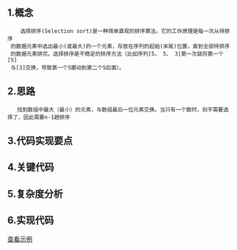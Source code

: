 
## 1.概念 
        选择排序(Selection sort)是一种简单直观的排序算法。它的工作原理是每一次从待排序
     的数据元素中选出最小(或最大)的一个元素，存放在序列的起始(末尾)位置，直到全部待排序
     的数据元素排完。选择排序是不稳定的排序方法（比如序列[5， 5， 3]第一次就将第一个[5]
     与[3]交换，导致第一个5挪动到第二个5后面）。
    
## 2.思路
       找到数组中最大（最小）的元素，与数组最后一位元素交换。当只有一个数时，则不需要选择了，因此需要n-1趟排序
    
## 3.代码实现要点
  
    
## 4.关键代码

## 5.复杂度分析  

## 6.实现代码
   [查看示例](./SelectionSort.java)
